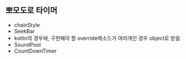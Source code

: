 ## 뽀모도로 타이머

- chainStyle
- SeekBar
- kotlin의 경우에, 구현해야 할 override메소드가 여러개인 경우 object로 받음
- SoundPool
- CountDownTimer